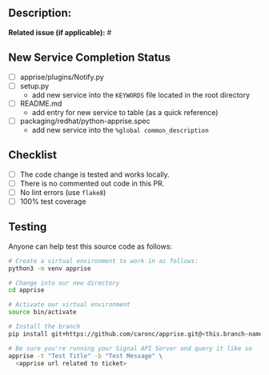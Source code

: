 ## Description:
**Related issue (if applicable):** #<!--apprise issue number goes here-->

<!-- Have anything else to describe? Define it here -->

## New Service Completion Status
<!-- This section is only applicable if you're adding a new service -->
* [ ] apprise/plugins/Notify<!--ServiceName goes here-->.py
* [ ] setup.py
    - add new service into the `KEYWORDS` file located in the root directory
* [ ] README.md
    - add entry for new service to table (as a quick reference)
* [ ] packaging/redhat/python-apprise.spec
    - add new service into the `%global common_description`

## Checklist
<!-- The following must be completed or your PR can't be merged -->
* [ ] The code change is tested and works locally.
* [ ] There is no commented out code in this PR.
* [ ] No lint errors (use `flake8`)
* [ ] 100% test coverage

## Testing
<!-- If this your code is testable by other users of the program
      it would be really helpful to define this here -->
Anyone can help test this source code as follows:
```bash
# Create a virtual environment to work in as follows:
python3 -m venv apprise

# Change into our new directory
cd apprise

# Activate our virtual environment
source bin/activate

# Install the branch
pip install git+https://github.com/caronc/apprise.git@<this.branch-name>

# Be sure you're running your Signal API Server and query it like so
apprise -t "Test Title" -b "Test Message" \
  <apprise url related to ticket>

```

